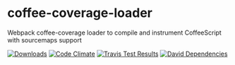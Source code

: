 # coffee-coverage-loader
Webpack coffee-coverage loader to compile and instrument CoffeeScript with sourcemaps support

[![Downloads](http://img.shields.io/npm/dm/coffee-coverage-loader.svg?style=flat-square)](https://npmjs.org/package/ibrik-instrumenter-loader) [![Code Climate](https://img.shields.io/codeclimate/github/vectart/coffee-coverage-loader.svg?style=flat-square)](https://codeclimate.com/github/vectart/coffee-coverage-loader) [![Travis Test Results](http://img.shields.io/travis/vectart/coffee-coverage-loader.svg?style=flat-square)](https://travis-ci.org/vectart/coffee-coverage-loader) [![David Dependencies](https://david-dm.org/vectart/ibrik-instrumenter-loader.svg?style=flat-square)](https://david-dm.org/vectart/ibrik-instrumenter-loader)

